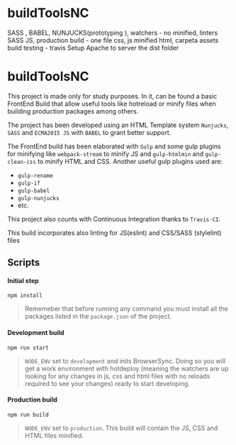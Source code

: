 # buildToolsNC


SASS , BABEL, NUNJUCKS(prototyping ), watchers - no minified,
linters SASS JS, production build - one file css, js minified html, carpeta assets
build testing - travis
Setup Apache to server the dist folder


# buildToolsNC

This project is made only for study purposes. In it, can be found a basic FrontEnd Build  that allow useful tools like hotreload or minify files when building production packages among others.

The project has been developed using an HTML Template system `Nunjucks`, `SASS` and `ECMA2015 JS` with `BABEL` to grant better support. 

The FrontEnd build has been elaborated with `Gulp` and some gulp plugins for minifying like `webpack-stream` to minify JS and `gulp-htmlmin` and `gulp-clean-css` to minify HTML and CSS. Another useful gulp plugins used are: 
- `gulp-rename`
- `gulp-if`
- `gulp-babel`
- `gulp-nunjucks`
- etc.

This project also counts with Continuous Integration thanks to `Travis-CI`.

This build incorporates also linting for JS(eslint) and CSS/SASS (stylelint) files 

## Scripts

#### Initial step 
```
npm install
```
> Rememeber that before running any command you must install all the packages listed in the `package.json` of the project.

#### Development build
```
npm run start
```
> `NODE_ENV` set to `development` and inits BrowserSync. Doing so you will get a work environment with hotdeploy (meaning the watchers are up looking for any changes in js, css and html files with no reloads required to see your changes) ready to start developing.

#### Production build
```
npm run build
```
>`NODE_ENV` set to `production`. This build will contain the JS, CSS and HTML files minified.
